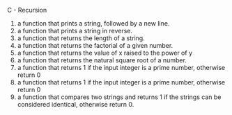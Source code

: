 C - Recursion
1. a function that prints a string, followed by a new line.
2. a function that prints a string in reverse.
3. a function that returns the length of a string.
4. a function that returns the factorial of a given number.
5. a function that returns the value of x raised to the power of y
6. a function that returns the natural square root of a number.
7. a function that returns 1 if the input integer is a prime number, otherwise return 0
8. a function that returns 1 if the input integer is a prime number, otherwise return 0
9. a function that compares two strings and returns 1 if the strings can be considered identical, otherwise return 0.
